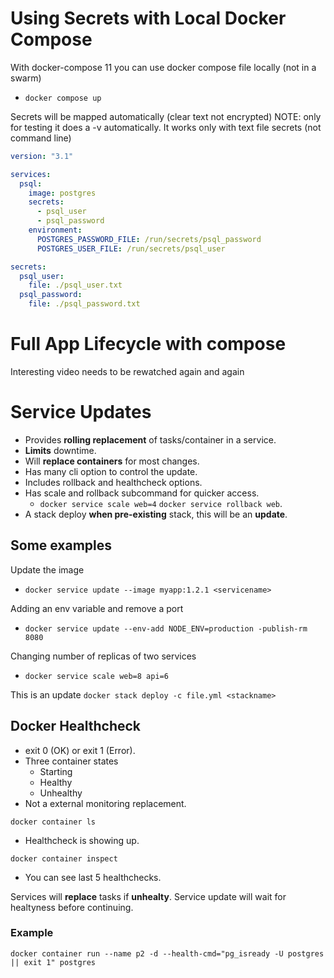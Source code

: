 # Using Secrets with Local Docker Compose

With docker-compose 11 you can use docker compose file locally (not in a swarm)
- `docker compose up`

Secrets will be mapped automatically (clear text not encrypted) NOTE: only for testing
it does a -v automatically. It works only with text file secrets (not command line)

```yaml
version: "3.1"

services:
  psql:
    image: postgres
    secrets:
      - psql_user
      - psql_password
    environment:
      POSTGRES_PASSWORD_FILE: /run/secrets/psql_password
      POSTGRES_USER_FILE: /run/secrets/psql_user

secrets:
  psql_user:
    file: ./psql_user.txt
  psql_password:
    file: ./psql_password.txt
```

# Full App Lifecycle with compose

Interesting video needs to be rewatched again and again

# Service Updates

- Provides **rolling replacement** of tasks/container in a service.
- **Limits** downtime.
- Will **replace containers** for most changes.
- Has many cli option to control the update.
- Includes rollback and healthcheck options.
- Has scale and rollback subcommand for quicker access.
  - `docker service scale web=4` `docker service rollback web`.
- A stack deploy **when pre-existing** stack, this will be an **update**.

## Some examples

Update the image
- `docker service update --image myapp:1.2.1 <servicename>`

Adding an env variable and remove a port
- `docker service update --env-add NODE_ENV=production -publish-rm 8080`

Changing number of replicas of two services
- `docker service scale web=8 api=6`

This is an update
`docker stack deploy -c file.yml <stackname>`

## Docker Healthcheck

- exit 0 (OK) or exit 1 (Error).
- Three container states
  - Starting
  - Healthy
  - Unhealthy
- Not a external monitoring replacement.

`docker container ls`
- Healthcheck is showing up.

`docker container inspect`
- You can see last 5 healthchecks.

Services will **replace** tasks if **unhealty**.
Service update will wait for healtyness before continuing.

### Example

`docker container run --name p2 -d --health-cmd="pg_isready -U postgres || exit 1" postgres`
